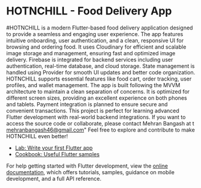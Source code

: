 # HOTNCHILL - Food Delivery App 

#HOTNCHILL is a modern Flutter-based food delivery application designed to provide a seamless and engaging user experience.
The app features intuitive onboarding, user authentication, and a clean, responsive UI for browsing and ordering food.
It uses Cloudinary for efficient and scalable image storage and management, ensuring fast and optimized image delivery.
Firebase is integrated for backend services including user authentication, real-time database, and cloud storage.
State management is handled using Provider for smooth UI updates and better code organization.
HOTNCHILL supports essential features like food cart, order tracking, user profiles, and wallet management.
The app is built following the MVVM architecture to maintain a clean separation of concerns.
It is optimized for different screen sizes, providing an excellent experience on both phones and tablets.
Payment integration is planned to ensure secure and convenient transactions.
This project is perfect for learning advanced Flutter development with real-world backend integrations.
If you want to access the source code or collaborate, please contact Mehran Bangash at t mehranbangash46@gmail.com"
Feel free to explore and contribute to make HOTNCHILL even better!
- [Lab: Write your first Flutter app](https://docs.flutter.dev/get-started/codelab)
- [Cookbook: Useful Flutter samples](https://docs.flutter.dev/cookbook)

For help getting started with Flutter development, view the
[online documentation](https://docs.flutter.dev/), which offers tutorials,
samples, guidance on mobile development, and a full API reference.
